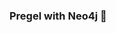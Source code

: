 ### Pregel with Neo4j 🚀



































































































































 


























































































































































































































